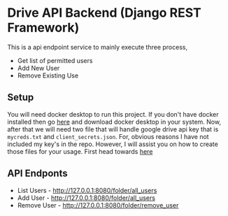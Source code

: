 # Drive API Backend (Django REST Framework)
This is a api endpoint service to mainly execute three process,
- Get list of permitted users
- Add New User
- Remove Existing Use

## Setup
You will need docker desktop to run this project. If you don't have docker installed then go [here](https://www.docker.com/products/docker-desktop) and download docker desktop in your system. Now, after that we will need two file that will handle google drive api key that is `mycreds.txt` and `client_secrets.json`. For, obvious reasons I have not included my key's in the repo. However, I will assist you on how to create those files for your usage. First head towards [here](https://github.com/tonmoy50/setup-pydrive-cred/)

## API Endponts

- List Users - http://127.0.0.1:8080/folder/all_users
- Add User - http://127.0.0.1:8080/folder/all_users
- Remove User - http://127.0.0.1:8080/folder/remove_user
